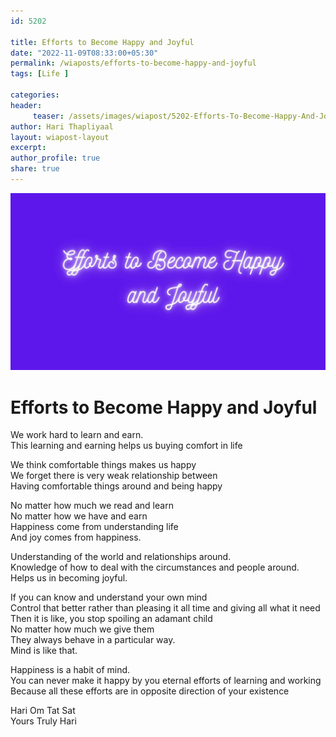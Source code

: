 ```yaml
--- 
id: 5202

title: Efforts to Become Happy and Joyful
date: "2022-11-09T08:33:00+05:30"
permalink: /wiaposts/efforts-to-become-happy-and-joyful
tags: [Life ]    

categories: 
header:
     teaser: /assets/images/wiapost/5202-Efforts-To-Become-Happy-And-Joyful.jpg
author: Hari Thapliyaal 
layout: wiapost-layout 
excerpt:  
author_profile: true 
share: true 
---
```


![Efforts to Become Happy and Joyful](/assets/images/wiapost/5202-Efforts-To-Become-Happy-And-Joyful.jpg)         
    
# Efforts to Become Happy and Joyful    
      
We work hard to learn and earn.     
This learning and earning helps us buying comfort in life     
     
We think comfortable things makes us happy     
We forget there is very weak relationship between     
Having comfortable things around and being happy     
     
No matter how much we read and learn     
No matter how we have and earn     
Happiness come from understanding life     
And joy comes from happiness.     
     
Understanding of the world and relationships around.     
Knowledge of how to deal with the circumstances and people around.     
Helps us in becoming joyful.     
     
If you can know and understand your own mind     
Control that better rather than pleasing it all time and giving all what it need     
Then it is like, you stop spoiling an adamant child     
No matter how much we give them     
They always behave in a particular way.     
Mind is like that.     
     
Happiness is a habit of mind.     
You can never make it happy by you eternal efforts of learning and working     
Because all these efforts are in opposite direction of your existence     
     
Hari Om Tat Sat     
Yours Truly Hari     
